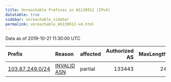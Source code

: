 ```yaml
---
title: Unreachable Prefixes in AS138912 (IPv4)
datatable: true
sidebar: unreachable_sidebar
permalink: unreachable_AS138912-v4.html
---
```


Data as of 2019-10-21 11:30:00 UTC


<div class="datatable-begin"></div>

| Prefix                                                   | Reason                                                                                                  | affected   |   Authorized AS |   MaxLength | Anchor                                       |   unreachable /24s |
|:---------------------------------------------------------|:--------------------------------------------------------------------------------------------------------|:-----------|----------------:|------------:|:---------------------------------------------|-------------------:|
| [103.87.249.0/24](https://stat.ripe.net/103.87.249.0/24) | [INVALID ASN](https://rpki-validator.ripe.net/announcement-preview?asn=AS138912&prefix=103.87.249.0/24) | partial    |          133443 |          24 | [APNIC](unreachable_APNIC_RPKI_Root-v4.html) |                  1 |

<div class="datatable-end"></div>